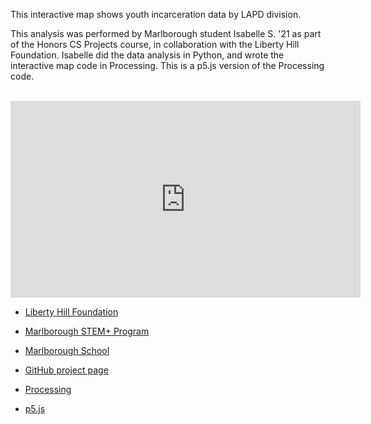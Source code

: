 
<script src="p5/p5.min.js"></script>
<script src="interactive_map.js"></script>

This interactive map shows youth incarceration data by LAPD division.

This analysis was performed by Marlborough student Isabelle S. '21 as part of
the Honors CS Projects course, in collaboration with the Liberty Hill
Foundation.  Isabelle did the data analysis in Python, and wrote the
interactive map code in Processing.  This is a p5.js version of the Processing
code.


<center>
<main></main>
</center>

<br/>

<iframe width="560" height="315" src="https://www.youtube.com/embed/jYlp_ISGCtE" title="YouTube video player" frameborder="0" allow="accelerometer; autoplay; clipboard-write; encrypted-media; gyroscope; picture-in-picture" allowfullscreen></iframe>

<br/>


* [Liberty Hill Foundation](https://www.libertyhill.org/)
* [Marlborough STEM+ Program](http://stem.marlborough.org)
* [Marlborough School](http://marlborough.org)

* [GitHub project page](https://github.com/dkessner/YouthIncarceration)
* [Processing](https://processing.org/)
* [p5.js](https://p5js.org/) 



